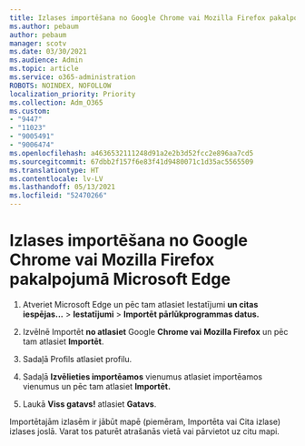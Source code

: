 ```yaml
---
title: Izlases importēšana no Google Chrome vai Mozilla Firefox pakalpojumā Microsoft Edge
ms.author: pebaum
author: pebaum
manager: scotv
ms.date: 03/30/2021
ms.audience: Admin
ms.topic: article
ms.service: o365-administration
ROBOTS: NOINDEX, NOFOLLOW
localization_priority: Priority
ms.collection: Adm_O365
ms.custom:
- "9447"
- "11023"
- "9005491"
- "9006474"
ms.openlocfilehash: a4636532111248d91a2e2b3d52fcc2e896aa7cd5
ms.sourcegitcommit: 67dbb2f157f6e83f41d9480071c1d35ac5565509
ms.translationtype: HT
ms.contentlocale: lv-LV
ms.lasthandoff: 05/13/2021
ms.locfileid: "52470266"
---
```

# <a name="import-favorites-from-google-chrome-or-mozilla-firefox-to-microsoft-edge"></a>Izlases importēšana no Google Chrome vai Mozilla Firefox pakalpojumā Microsoft Edge

1. Atveriet Microsoft Edge un pēc tam atlasiet Iestatījumi **un citas iespējas...**  >  **Iestatījumi**  >  **Importēt pārlūkprogrammas datus.**

1. Izvēlnē Importēt **no atlasiet** Google **Chrome vai** **Mozilla Firefox** un pēc tam atlasiet **Importēt**.

1. Sadaļā Profils atlasiet profilu.

1. Sadaļā **Izvēlieties importēamos** vienumus atlasiet importēamos vienumus un pēc tam atlasiet **Importēt.**

1. Laukā **Viss gatavs!** atlasiet **Gatavs**.

Importētajām izlasēm ir jābūt mapē (piemēram, Importēta vai Cita izlase) izlases joslā. Varat tos paturēt atrašanās vietā vai pārvietot uz citu mapi.
